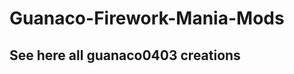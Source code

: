 # Guanaco-Firework-Mania-Mods
See here all guanaco0403 creations
----------------------------------
